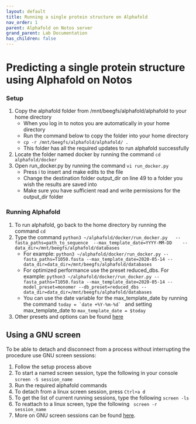 ```yaml
---
layout: default
title: Running a single protein structure on Alphafold
nav_order: 1
parent: Alphafold on Notos server 
grand_parent: Lab Documentation
has_children: false
---
```


# Predicting a single protein structure using Alphafold on Notos 

### Setup
1. Copy the alphafold folder from /mnt/beegfs/alphafold/alphafold to your home directory
    * When you log in to notos you are automatically in your home directory
    * Run the command below to copy the folder into your home directory
    * ``` cp -r /mnt/beegfs/alphafold/alphafold/ . ``` 
    * This folder has all the required updates to run alphafold successfully
2. Locate the folder named docker by running the command ``` cd alphafold/docker ``` 
3. Open run_docker.py by running the command ``` vi run_docker.py ```
    * Press i to insert and make edits to the file
    * Change the destination folder output_dir on line 49 to a folder you wish the results are saved into
    * Make sure you have sufficient read and write permissions for the output_dir folder

### Running Alphafold
1. To run alphafold, go back to the home directory by running the command ``` cd ``` 
2. Type the command ``` python3 ~/alphafold/docker/run_docker.py   --fasta_paths=path_to_sequence  --max_template_date=YYYY-MM-DD    --data_dir=/mnt/beegfs/alphafold/databases ```
    * For example: ``` python3 ~/alphafold/docker/run_docker.py --fasta_paths=T1050.fasta --max_template_date=2020-05-14 --data_dir=data_dir=/mnt/beegfs/alphafold/databases ```
    * For optimized performance use the preset reduced_dbs. For example: ``` python3 ~/alphafold/docker/run_docker.py --fasta_paths=T1050.fasta --max_template_date=2020-05-14 --model_preset=monomer --db_preset=reduced_dbs --data_dir=data_dir=/mnt/beegfs/alphafold/databases ```
    * You can use the date variable for the max_template_date by running the command ```today = `date +%Y-%m-%d` ``` and setting max_template_date to ``` max_template_date = $today ```
3. Other presets and options can be found [here](https://luquelab.github.io/Athena/courses/NOTOS/alphafold.html)

## Using a GNU screen
To be able to detach and disconnect from a process without interrupting the procedure use GNU screen sessions: 

1. Follow the setup process above
2. To start a named screen session, type the following in your console ```screen -S session_name  ```
3. Run the required alphafold commands
4. To detach from a linux screen session, press ``` Ctrl+a d ```
5. To get the list of current running sessions, type the following ``` screen -ls ```
6. To reattach to a linux screen, type the following ``` screen -r session_name```
7. More on GNU screen sessions can be found [here](https://linuxize.com/post/how-to-use-linux-screen/).

